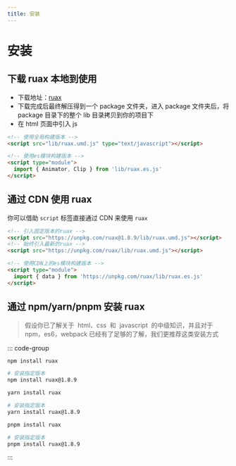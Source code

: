 ```yaml
---
title: 安装
---
```


# 安装

## 下载 ruax 本地到使用

- 下载地址：[ruax](https://registry.npmmirror.com/ruax/download/ruax-1.8.9.tgz)
- 下载完成后最终解压得到一个 package 文件夹，进入 package 文件夹后，将 package 目录下的整个 lib 目录拷贝到你的项目下
- 在 html 页面中引入 js

```html
<!-- 使用全局构建版本 -->
<script src="lib/ruax.umd.js" type="text/javascript"></script>
```

```html
<!-- 使用es模块构建版本 -->
<script type="module">
  import { Animator, Clip } from 'lib/ruax.es.js'
</script>
```

## 通过 CDN 使用 ruax

你可以借助 `script` 标签直接通过 CDN 来使用 `ruax`

```html
<!-- 引入固定版本的ruax -->
<script src="https://unpkg.com/ruax@1.8.9/lib/ruax.umd.js"></script>
<!-- 始终引入最新的ruax -->
<script src="https://unpkg.com/ruax/lib/ruax.umd.js"></script>
```

```html
<!-- 使用CDN上的es模块构建版本 -->
<script type="module">
  import { data } from 'https://unpkg.com/ruax/lib/ruax.es.js'
</script>
```

## 通过 npm/yarn/pnpm 安装 ruax

> 假设你已了解关于  html、css  和  javascript  的中级知识，并且对于 npm，es6，webpack 已经有了足够的了解，我们更推荐这类安装方式

::: code-group

```bash [npm]
npm install ruax

# 安装指定版本
npm install ruax@1.8.9
```

```bash [yarn]
yarn install ruax

# 安装指定版本
yarn install ruax@1.8.9
```

```bash [pnpm]
pnpm install ruax

# 安装指定版本
pnpm install ruax@1.8.9
```

:::
